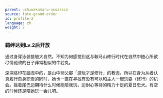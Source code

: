 ```yaml
---
parent: ushiwakamaru-assassin
source: fate-grand-order
id: profile-2
language: zh
weight: 2
---
```


### 羁绊达到Lv.2后开放

通过身穿泳装接触大自然，不知为何感觉到这与鞍马山修行时代在自然中随心所欲尽情驰骋的日子非常相似的牛若丸。

深深烙印在脑海中的，是山中师父那「游玩才是修行」的教诲。所以在身为从者认真履行自身职责的同时，她也一直在寻找有没有可以和主人一起玩耍（修行）的机会。摇着尾巴边期待什么时候能陪我玩，边耐心等待的精力十足的夏日忠犬。有空的时候还是陪她玩一会儿吧。
